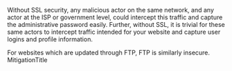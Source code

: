 Without SSL security, any malicious actor on the same network, and any actor at the ISP or government level, could intercept this traffic and capture the administrative password easily. Further, without SSL, it is trivial for these same actors to intercept traffic intended for your website and capture user logins and profile information.

For websites which are updated through FTP, FTP is similarly insecure.
MitigationTitle

